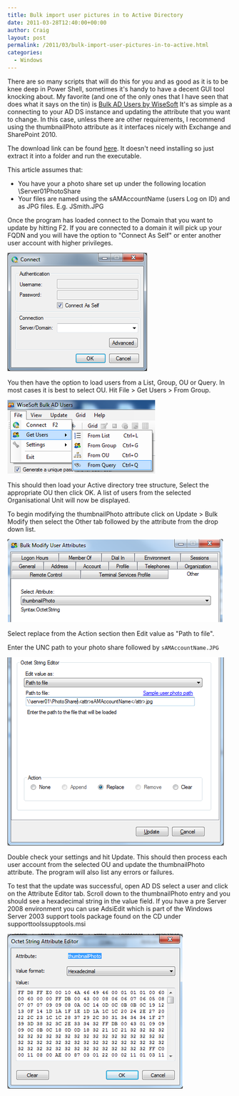 ```yaml
---
title: Bulk import user pictures in to Active Directory
date: 2011-03-28T12:40:00+00:00
author: Craig
layout: post
permalink: /2011/03/bulk-import-user-pictures-in-to-active.html
categories:
  - Windows
---
```


There are so many scripts that will do this for you and as good as it is to be knee deep in Power Shell, sometimes it's handy to have a decent GUI tool knocking about.
My favorite (and one of the only ones that I have seen that does what it says on the tin) is [Bulk AD Users by WiseSoft](http://www.wisesoft.co.uk/software/bulkadusers/default.aspx) It's as simple as a connecting to your AD DS instance and updating the attribute that you want to change. In this case, unless there are other requirements, I recommend using the thumbnailPhoto attribute as it interfaces nicely with Exchange and SharePoint 2010.

<!--more-->

The download link can be found [here](http://www.wisesoft.co.uk/software/bulkadusers/default.aspx). It doesn't need installing so just extract it into a folder and run the executable.

This article assumes that:

* You have your a photo share set up under the following location \Server01PhotoShare
* Your files are named using the sAMAccountName (users Log on ID) and as JPG files. E.g. JSmith.JPG

Once the program has loaded connect to the Domain that you want to update by hitting F2. If you are connected to a domain it will pick up your FQDN and you will have the option to "Connect As Self" or enter another user account with higher privileges.

![connect](/assets/images/connect.png)

You then have the option to load users from a List, Group, OU or Query. In most cases it is best to select OU. Hit File > Get Users > From Group.

![Groups](/assets/images/Load%20Group.png)

This should then load your Active directory tree structure, Select the appropriate OU then click OK. A list of users from the selected Organisational Unit will now be displayed.

To begin modifying the thumbnailPhoto attribute click on Update > Bulk Modify then select the Other tab followed by the attribute from the drop down list.

![UserAttribute](/assets/images/User%20Attribs.png)

Select replace from the Action section then Edit value as "Path to file".

Enter the UNC path to your photo share followed by ```sAMAccountName.JPG```

![UNC](/assets/images/UNC.png)

Double check your settings and hit Update. This should then process each user account from the selected OU and update the thumbnailPhoto attribute. The program will also list any errors or failures.

To test that the update was successful, open AD DS select a user and click on the Attribute Editor tab. Scroll down to the thumbnailPhoto entry and you should see a hexadecimal string in the value field. If you have a pre Server 2008 environment you can use AdsiEdit which is part of the Windows Server 2003 support tools package found on the CD under supporttoolssupptools.msi

![Attribute](/assets/images/Attribute.png)
